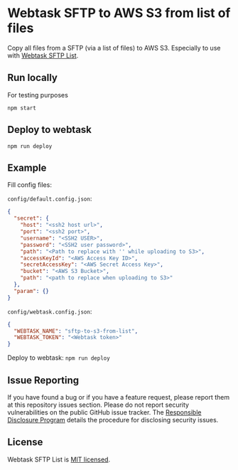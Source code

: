 # Webtask SFTP to AWS S3 from list of files

Copy all files from a SFTP (via a list of files) to AWS S3. Especially to use with [Webtask SFTP List](https://github.com/auth0/webtask-scripts/tree/master/sftp-list).

## Run locally

For testing purposes

`npm start`

## Deploy to webtask

`npm run deploy`

## Example

Fill config files:

`config/default.config.json`:
```json
{
  "secret": {
    "host": "<ssh2 host url>",
    "port": "<ssh2 port>",
    "username": "<SSH2 USER>",
    "password": "<SSH2 user password>",
    "path": "<Path to replace with '' while uploading to S3>",
    "accessKeyId": "<AWS Access Key ID>",
    "secretAccessKey": "<AWS Secret Access Key>",
    "bucket": "<AWS S3 Bucket>",
    "path": "<path to replace when uploading to S3>"
  },
  "param": {}
}
```
`config/webtask.config.json`:
```json
{
  "WEBTASK_NAME": "sftp-to-s3-from-list",
  "WEBTASK_TOKEN": "<Webtask token>"
}

```
Deploy to webtask: `npm run deploy`

## Issue Reporting

If you have found a bug or if you have a feature request, please report them at this repository issues section. Please do not report security vulnerabilities on the public GitHub issue tracker. The [Responsible Disclosure Program](https://auth0.com/whitehat) details the procedure for disclosing security issues.

## License

Webtask SFTP List is [MIT licensed](./LICENSE.md).
